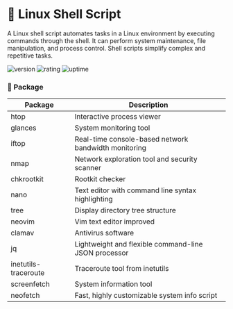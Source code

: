 # 🎉 Linux Shell Script
A Linux shell script automates tasks in a Linux environment by executing commands through the shell. It can perform system maintenance, file manipulation, and process control. Shell scripts simplify complex and repetitive tasks.

![version](https://img.shields.io/badge/version-1.0-blue)
![rating](https://img.shields.io/badge/rating-★★★★★-yellow)
![uptime](https://img.shields.io/badge/uptime-100%25-brightgreen)

### 🧩 Package

| Package                 | Description                                                       |
|-------------------------|-------------------------------------------------------------------|
| htop                    | Interactive process viewer                                        |
| glances                 | System monitoring tool                                            |
| iftop                   | Real-time console-based network bandwidth monitoring              |
| nmap                    | Network exploration tool and security scanner                     |
| chkrootkit              | Rootkit checker                                                   |
| nano                    | Text editor with command line syntax highlighting                 |
| tree                    | Display directory tree structure                                  |
| neovim                  | Vim text editor improved                                          |
| clamav                  | Antivirus software                                                |
| jq                      | Lightweight and flexible command-line JSON processor              |
| inetutils-traceroute    | Traceroute tool from inetutils                                    |
| screenfetch             | System information tool                                           |
| neofetch                | Fast, highly customizable system info script                      |
